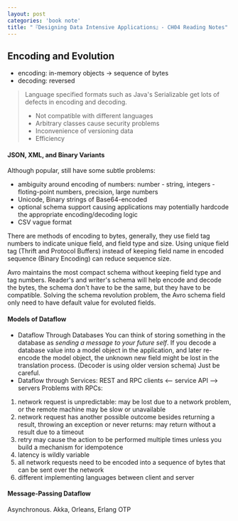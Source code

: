 ```yaml
---
layout: post
categories: 'book note'
title: "『Designing Data Intensive Applications』- CH04 Reading Notes"
---
```


## Encoding and Evolution
- encoding: in-memory objects -> sequence of bytes
- decoding: reversed

> Language specified formats such as Java's Serializable get lots of defects in encoding and decoding.
> - Not compatible with different languages
> - Arbitrary classes cause security problems
> - Inconvenience of versioning data
> - Efficiency

#### JSON, XML, and Binary Variants
Although popular, still have some subtle problems:
- ambiguity around encoding of numbers: number - string, integers - floting-point numbers, precision, large numbers
- Unicode, Binary strings of Base64-encoded
- optional schema support causing applications may potentially hardcode the appropriate encoding/decoding logic
- CSV vague format

There are methods of encoding to bytes, generally, they use field tag numbers to indicate unique field, and field type and size. Using unique field tag (Thrift and Protocol Buffers) instead of keeping field name in encoded sequence (Binary Encoding) can reduce sequence size.

Avro maintains the most compact schema without keeping field type and tag numbers. Reader's and writer's schema will help encode and decode the bytes, the schema don't have to be the same, but they have to be compatible. Solving the schema revolution problem, the Avro schema field only need to have default value for evoluted fields.

#### Models of Dataflow
* Dataflow Through Databases
You can think of storing something in the database as *sending a message to your future self*.
If you decode a database value into a model object in the application, and later re-encode the model object, the unknown new field might be lost in the translation process. (Decoder is using older version schema) Just be careful.
* Dataflow through Services: REST and RPC
clients <-- service API --> servers
Problems with RPCs:
1. network request is unpredictable: may be lost due to a network problem, or the remote machine may be slow or unavailable
2. network request has another possible outcome besides returning a result, throwing an exception or never returns: may return without a result due to a timeout
3. retry may cause the action to be performed multiple times unless you build a mechanism for idempotence
4. latency is wildly variable
5. all network requests need to be encoded into a sequence of bytes that can be sent over the network
6. different implementing languages between client and server

#### Message-Passing Dataflow
Asynchronous.
Akka, Orleans, Erlang OTP

